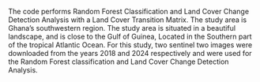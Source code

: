 The code performs Random Forest Classification and Land Cover Change Detection Analysis with a Land Cover Transition Matrix.
The study area is Ghana’s southwestern region. The study area is situated in a beautiful landscape,
and is close to the Gulf of Guinea, Located in the Southern part of the tropical Atlantic Ocean. For this study, 
two sentinel two images were downloaded from the years 2018 and 2024 respectively 
and were used for the Random Forest classification and Land Cover Change Detection Analysis.
